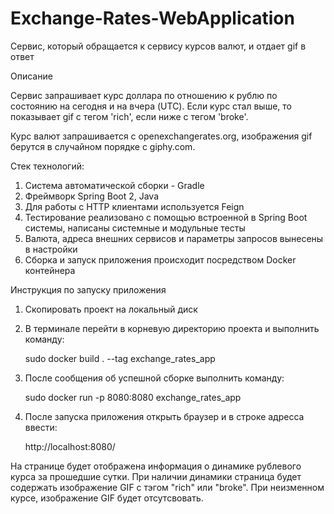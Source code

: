 # Exchange-Rates-WebApplication
Cервис, который обращается к сервису курсов валют, и отдает gif в ответ

Описание

Cервис запрашивает курс доллара по отношению к рублю по состоянию на сегодня и на вчера (UTC).
Если курс стал выше, то показывает gif с тегом 'rich', если ниже с тегом 'broke'.

Курс валют запрашивается с openexchangerates.org, изображения gif берутся в случайном порядке с giphy.com.

Стек технологий:
1. Система автоматической сборки - Gradle
2. Фреймворк Spring Boot 2, Java
3. Для работы с HTTP клиентами используется Feign
4. Тестирование реализовано с помощью встроенной в Spring Boot системы, написаны системные и модульные тесты
5. Валюта, адреса внешних сервисов и параметры запросов вынесены в настройки
6. Сборка и запуск приложения происходит посредством Docker контейнера


Инструкция по запуску приложения
1. Скопировать проект на локальный диск
2. В терминале перейти в корневую директорию проекта и выполнить команду:

    sudo docker build . --tag exchange_rates_app
3. После сообщения об успешной сборке выполнить команду:

    sudo docker run -p 8080:8080 exchange_rates_app
4. После запуска приложения открыть браузер и в строке адресса ввести:

    http://localhost:8080/

На странице будет отображена информация о динамике рублевого курса за прошедшие сутки. 
При наличии динамики страница будет содержать изображение GIF с тэгом "rich" или "broke".
При неизменном курсе, изображение GIF будет отсутсвовать.
